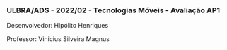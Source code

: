 <h3>ULBRA/ADS - 2022/02 - Tecnologias Móveis - Avaliação AP1</h3>
<p>Desenvolvedor: Hipólito Henriques</p>
<p>Professor: Vinicius Silveira Magnus</p>
